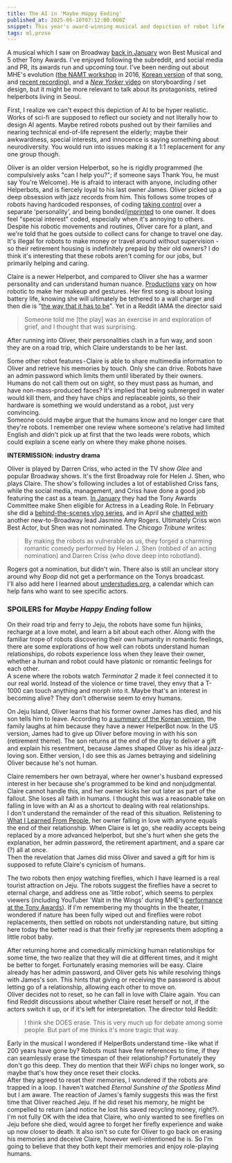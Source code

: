 ```yaml
---
title: The AI in 'Maybe Happy Ending'
published_at: 2025-06-10T07:12:00.000Z
snippet: This year's award-winning musical and depiction of robot life
tags: ml,prose
---
```


A musical which I saw on Broadway [back in January](/nyc-1-25) won Best Musical and 5 other Tony Awards. I've enjoyed following the subreddit, and social media and PR, its awards run and upcoming tour. I've been nerding out about MHE's evolution ([the NAMT workshop](https://www.youtube.com/watch?v=ktd8y7NcjZw) in 2016, [Korean version](https://www.youtube.com/watch?v=YtLB8DwVvyQ) of that song, and [recent recording](https://www.youtube.com/watch?v=MQ3n1h9pfe4)), and a [*New Yorker* video](https://www.youtube.com/watch?v=U4o-Vg-DrL8) on storyboarding / set design, but it might be more relevant to talk about its protagonists, retired helperbots living in Seoul.

First, I realize we can't expect this depiction of AI to be hyper realistic. Works of sci-fi are supposed to reflect our society and not literally how to design AI agents. Maybe retired robots pushed out by their families and nearing technical end-of-life represent the elderly; maybe their awkwardness, special interests, and innocence is saying something about neurodiversity. You would run into issues making it a 1:1 replacement for any one group though.

Oliver is an older version Helperbot, so he is rigidly programmed (he compulsively asks "can I help you?"; if someone says Thank You, he must say You're Welcome). He is afraid to interact with anyone, including other Helperbots, and is fiercely loyal to his last owner James. Oliver picked up a deep obsession with jazz records from him. This follows some tropes of robots having hardcoded responses, of coding [taking control](https://www.youtube.com/watch?v=H3anSBqOLK8) over a separate 'personality', and being bonded/[imprinted](https://www.youtube.com/watch?v=0M1e8zt6DCw) to one owner. It does feel "special interest" coded, especially when it's annoying to others.<br/>
Despite his robotic movements and routines, Oliver care for a plant, and we're told that he goes outside to collect cans for change to travel one day. It's illegal for robots to make money or travel around without supervision - so their retirement housing is indefinitely prepaid by their old owners? I do think it's interesting that these robots aren't coming for our jobs, but primarily helping and caring.

Claire is a newer Helperbot, and compared to Oliver she has a warmer personality and can understand human nuance. [Productions](https://www.youtube.com/watch?v=z-AL56ohPaA) [vary](https://www.youtube.com/watch?v=RWZstgbyoWk) on how robotic to make her makeup and gestures. Her first song is about losing battery life, knowing she will ultimately be tethered to a wall charger and then die is "[the way that it has to be](https://www.youtube.com/watch?v=WgbWBJT59RY)". Yet in a Reddit IAMA the director said

> Someone told me [the play] was an exercise in and exploration of grief, and I thought that was surprising.

After running into Oliver, their personalities clash in a fun way, and soon they are on a road trip, which Claire understands to be her last.

Some other robot features - Claire is able to share multimedia information to Oliver and  retrieve his memories by touch. Only she can drive. Robots have an admin password which limits them until liberated by their owners. Humans do not call them out on sight, so they must pass as human, and have non-mass-produced faces? It's implied that being submerged in water would kill them, and they have chips and replaceable joints, so their hardware is something we would understand as a robot, just very convincing.<br/>
Someone could maybe argue that the humans know and no longer care that they're robots. I remember one review where someone's relative had limited English and didn't pick up at first that the two leads were robots, which could explain a scene early on where they make phone noises.

**INTERMISSION: industry drama**

Oliver is played by Darren Criss, who acted in the TV show *Glee* and popular Broadway shows. It's the first Broadway role for Helen J. Shen, who plays Claire. The show's following includes a lot of established Criss fans, while the social media, management, and Criss have done a good job featuring the cast as a team. [In January](https://www.broadway.com/buzz/205123/tony-awards-committee-determines-eligibility-for-sunset-boulevard-maybe-happy-ending-elf-and-more/) they had the Tony Awards Committee make Shen eligible for Actress in a Leading Role. In February she did a [behind-the-scenes vlog series](https://www.youtube.com/watch?v=5wmm6LSJY9M), and in April she [chatted with](https://www.youtube.com/watch?v=ey9QxW_Ynxc) another new-to-Broadway lead Jasmine Amy Rogers. Ultimately Criss won Best Actor, but Shen was not nominated. The *Chicago Tribune* writes:

> By making the robots as vulnerable as us, they forged a charming romantic comedy performed by Helen J. Shen (robbed of an acting nomination) and Darren Criss (who dove deep into robotland).

Rogers got a nomination, but didn't win. There also is still an unclear story around why *Boop* did not get a performance on the Tonys broadcast.<br/>
I'll also add here I learned about [understudies.org](https://understudies.org), a calendar which can help fans who want to see specific actors.

### SPOILERS for *Maybe Happy Ending* follow

On their road trip and ferry to Jeju, the robots have some fun hijinks, recharge at a love motel, and learn a bit about each other. Along with the familiar trope of robots discovering their own humanity in romantic feelings, there are some explorations of how well can robots understand human relationships, do robots experience loss when they leave their owner, whether a human and robot could have platonic or romantic feelings for each other.<br/>
A scene where the robots watch *Terminator 2* made it feel connected it to our real world. Instead of the violence or time travel, they envy that a T-1000 can touch anything and morph into it. Maybe that's an interest in becoming alive? They don't otherwise seem to envy humans.

On Jeju Island, Oliver learns that his former owner James has died, and his son tells him to leave. According to [a summary of the Korean version](https://koreanmusicals.tumblr.com/maybe-happy-ending-info), the family laughs at him because they have a newer HelperBot now. In the US version, James had to give up Oliver before moving in with his son (retirement theme). The son returns at the end of the play to deliver a gift and explain his resentment, because James shaped Oliver as his ideal jazz-loving son. Either version, I do see this as James betraying and sidelining Oliver because he's not human.

Claire remembers her own betrayal, where her owner's husband expressed interest in her because she's programmed to be kind and nonjudgmental. Claire cannot handle this, and her owner kicks her out later as part of the fallout. She loses all faith in humans. I thought this was a reasonable take on falling in love with an AI as a shortcut to dealing with real relationships.<br/>
I don't understand the remainder of the read of this situation. Relistening to [What I Learned From People](https://www.youtube.com/watch?v=i6P7m12NQ9M), her owner falling in love with anyone equals the end of their relationship. When Claire is let go, she readily accepts being replaced by a more advanced helperbot, but she's hurt when she gets the explanation, her admin password, the retirement apartment, and a spare car (?) all at once.<br/>
Then the revelation that James did miss Oliver and saved a gift for him is supposed to refute Claire's cynicism of humans.

The two robots then enjoy watching fireflies, which I have learned is a real tourist attraction on Jeju. The robots suggest the fireflies have a secret to eternal charge, and address one as 'little robot', which seems to perplex viewers (including YouTuber 'Wait in the Wings' during MHE's [performance at the Tony Awards](https://www.youtube.com/watch?v=nZUVDu2q0Zo)). If I'm remembering my thoughts in the theater, I wondered if nature has been fully wiped out and fireflies were robot replacements, then settled on robots not understanding nature, but sitting here today the better read is that their firefly jar represents them adopting a little robot baby.

After returning home and comedically mimicking human relationships for some time, the two realize that they will die at different times, and it might be better to forget. Fortunately erasing memories will be easy. Claire already has her admin password, and Oliver gets his while resolving things with James's son. This hints that giving or receiving the password is about letting go of a relationship, allowing each other to move on.<br/>
Oliver decides not to reset, so he can fall in love with Claire again. You can find Reddit discussions about whether Claire reset herself or not, if the actors switch  it up, or if it's left for interpretation. The director told Reddit:

> I think she DOES erase. This is very much up for debate among some people. But part of me thinks it's more tragic that way.

Early in the musical I wondered if HelperBots understand time - like what if 200 years have gone by? Robots must have few references to time, if they can seamlessly erase the timespan of their relationship? Fortunately they don't go this deep. They do mention that their WiFi chips no longer work, so maybe that's how they once reset their clocks.<br/>
After they agreed to reset their memories, I wondered if the robots are trapped in a loop. I haven't watched *Eternal Sunshine of the Spotless Mind* but I am aware. The reaction of James's family suggests this was the first time that Oliver reached Jeju. If he did reset his memory, he might be compelled to return (and notice he lost his saved recycling money, right?).
I'm not fully OK with the idea that Claire, who only wanted to see fireflies on Jeju before she died, would agree to forget her firefly experience and wake up now closer to death. It also isn't so cute for Oliver to go back on erasing his memories and deceive Claire, however well-intentioned he is. So I'm going to believe that they both kept their memories and enjoy role-playing humans.

<br/>
<br/>
<br/>
